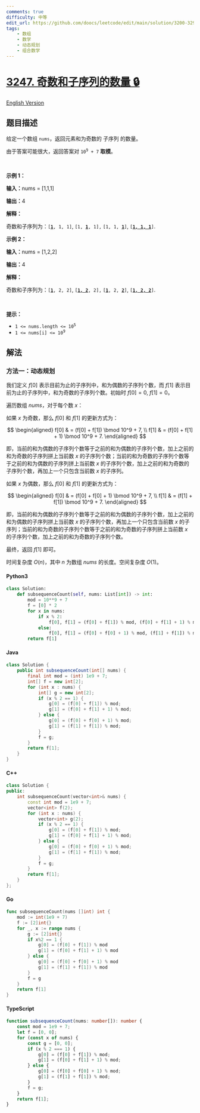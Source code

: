 ```yaml
---
comments: true
difficulty: 中等
edit_url: https://github.com/doocs/leetcode/edit/main/solution/3200-3299/3247.Number%20of%20Subsequences%20with%20Odd%20Sum/README.md
tags:
    - 数组
    - 数学
    - 动态规划
    - 组合数学
---
```


<!-- problem:start -->

# [3247. 奇数和子序列的数量 🔒](https://leetcode.cn/problems/number-of-subsequences-with-odd-sum)

[English Version](/solution/3200-3299/3247.Number%20of%20Subsequences%20with%20Odd%20Sum/README_EN.md)

## 题目描述

<!-- description:start -->

<p>给定一个数组&nbsp;<code>nums</code>，返回元素和为奇数的 <span data-keyword="subsequence-array">子序列</span> 的数量。</p>

<p>由于答案可能很大，返回答案对&nbsp;<code>10<sup>9</sup> + 7</code>&nbsp;<strong>取模</strong>。</p>

<p>&nbsp;</p>

<p><strong class="example">示例 1：</strong></p>

<div class="example-block">
<p><span class="example-io"><b>输入：</b></span><span class="example-io">nums = [1,1,1]</span></p>

<p><span class="example-io"><b>输出：</b></span><span class="example-io">4</span></p>

<p><strong>解释：</strong></p>

<p>奇数和子序列为：<code>[<u><strong>1</strong></u>, 1, 1]</code>, <code>[1, <u><strong>1</strong></u>, 1],</code> <code>[1, 1, <u><strong>1</strong></u>]</code>, <code>[<u><strong>1, 1, 1</strong></u>]</code>.</p>
</div>

<p><strong class="example">示例 2：</strong></p>

<div class="example-block">
<p><span class="example-io"><b>输入：</b>nums = [1,2,2]</span></p>

<p><span class="example-io"><b>输出：</b>4</span></p>

<p><strong>解释：</strong></p>

<p>奇数和子序列为：<code>[<u><strong>1</strong></u>, 2, 2]</code>, <code>[<u><strong>1, 2</strong></u>, 2],</code> <code>[<u><strong>1</strong></u>, 2, <b><u>2</u></b>]</code>, <code>[<u><strong>1, 2, 2</strong></u>]</code>.</p>
</div>

<p>&nbsp;</p>

<p><strong>提示：</strong></p>

<ul>
	<li><code>1 &lt;= nums.length &lt;= 10<sup>5</sup></code></li>
	<li><code>1 &lt;= nums[i] &lt;= 10<sup>9</sup></code></li>
</ul>

<!-- description:end -->

## 解法

<!-- solution:start -->

### 方法一：动态规划

我们定义 $f[0]$ 表示目前为止的子序列中，和为偶数的子序列个数，而 $f[1]$ 表示目前为止的子序列中，和为奇数的子序列个数。初始时 $f[0] = 0$, $f[1] = 0$。

遍历数组 $\textit{nums}$，对于每个数 $x$：

如果 $x$ 为奇数，那么 $f[0]$ 和 $f[1]$ 的更新方式为：

$$
\begin{aligned}
f[0] & = (f[0] + f[1]) \bmod 10^9 + 7, \\
f[1] & = (f[0] + f[1] + 1) \bmod 10^9 + 7.
\end{aligned}
$$

即，当前的和为偶数的子序列个数等于之前的和为偶数的子序列个数，加上之前的和为奇数的子序列拼上当前数 $x$ 的子序列个数；当前的和为奇数的子序列个数等于之前的和为偶数的子序列拼上当前数 $x$ 的子序列个数，加上之前的和为奇数的子序列个数，再加上一个只包含当前数 $x$ 的子序列。

如果 $x$ 为偶数，那么 $f[0]$ 和 $f[1]$ 的更新方式为：

$$
\begin{aligned}
f[0] & = (f[0] + f[0] + 1) \bmod 10^9 + 7, \\
f[1] & = (f[1] + f[1]) \bmod 10^9 + 7.
\end{aligned}
$$

即，当前的和为偶数的子序列个数等于之前的和为偶数的子序列个数，加上之前的和为偶数的子序列拼上当前数 $x$ 的子序列个数，再加上一个只包含当前数 $x$ 的子序列；当前的和为奇数的子序列个数等于之前的和为奇数的子序列拼上当前数 $x$ 的子序列个数，加上之前的和为奇数的子序列个数。

最终，返回 $f[1]$ 即可。

时间复杂度 $O(n)$，其中 $n$ 为数组 $\textit{nums}$ 的长度。空间复杂度 $O(1)$。

<!-- tabs:start -->

#### Python3

```python
class Solution:
    def subsequenceCount(self, nums: List[int]) -> int:
        mod = 10**9 + 7
        f = [0] * 2
        for x in nums:
            if x % 2:
                f[0], f[1] = (f[0] + f[1]) % mod, (f[0] + f[1] + 1) % mod
            else:
                f[0], f[1] = (f[0] + f[0] + 1) % mod, (f[1] + f[1]) % mod
        return f[1]
```

#### Java

```java
class Solution {
    public int subsequenceCount(int[] nums) {
        final int mod = (int) 1e9 + 7;
        int[] f = new int[2];
        for (int x : nums) {
            int[] g = new int[2];
            if (x % 2 == 1) {
                g[0] = (f[0] + f[1]) % mod;
                g[1] = (f[0] + f[1] + 1) % mod;
            } else {
                g[0] = (f[0] + f[0] + 1) % mod;
                g[1] = (f[1] + f[1]) % mod;
            }
            f = g;
        }
        return f[1];
    }
}
```

#### C++

```cpp
class Solution {
public:
    int subsequenceCount(vector<int>& nums) {
        const int mod = 1e9 + 7;
        vector<int> f(2);
        for (int x : nums) {
            vector<int> g(2);
            if (x % 2 == 1) {
                g[0] = (f[0] + f[1]) % mod;
                g[1] = (f[0] + f[1] + 1) % mod;
            } else {
                g[0] = (f[0] + f[0] + 1) % mod;
                g[1] = (f[1] + f[1]) % mod;
            }
            f = g;
        }
        return f[1];
    }
};
```

#### Go

```go
func subsequenceCount(nums []int) int {
	mod := int(1e9 + 7)
	f := [2]int{}
	for _, x := range nums {
		g := [2]int{}
		if x%2 == 1 {
			g[0] = (f[0] + f[1]) % mod
			g[1] = (f[0] + f[1] + 1) % mod
		} else {
			g[0] = (f[0] + f[0] + 1) % mod
			g[1] = (f[1] + f[1]) % mod
		}
		f = g
	}
	return f[1]
}
```

#### TypeScript

```ts
function subsequenceCount(nums: number[]): number {
    const mod = 1e9 + 7;
    let f = [0, 0];
    for (const x of nums) {
        const g = [0, 0];
        if (x % 2 === 1) {
            g[0] = (f[0] + f[1]) % mod;
            g[1] = (f[0] + f[1] + 1) % mod;
        } else {
            g[0] = (f[0] + f[0] + 1) % mod;
            g[1] = (f[1] + f[1]) % mod;
        }
        f = g;
    }
    return f[1];
}
```

<!-- tabs:end -->

<!-- solution:end -->

<!-- problem:end -->
